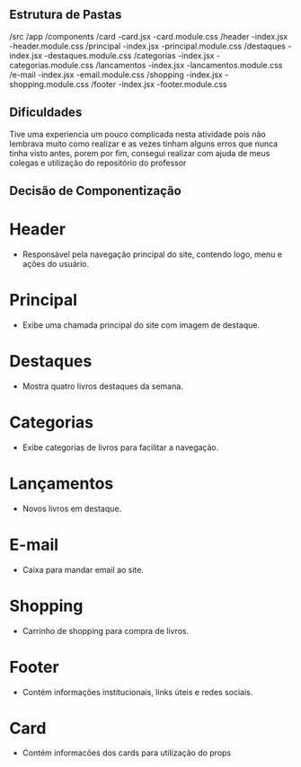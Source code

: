 ## Estrutura de Pastas

/src
  /app
    /components
        /card
          -card.jsx
          -card.module.css
        /header
          -index.jsx
          -header.module.css
        /principal
          -index.jsx
          -principal.module.css
        /destaques
          -index.jsx
          -destaques.module.css
        /categorias
          -index.jsx
          -categorias.module.css
        /lancamentos
          -index.jsx
          -lancamentos.module.css
        /e-mail
          -index.jsx
          -email.module.css
        /shopping
          -index.jsx
          -shopping.module.css
        /footer
          -index.jsx
          -footer.module.css
         
## Dificuldades
Tive uma experiencia um pouco complicada nesta atividade pois não lembrava muito como realizar e as vezes tinham alguns erros que nunca tinha visto antes, porem por fim, consegui realizar com ajuda de meus colegas e utilização do repositório do professor
## Decisão de Componentização

  # Header
  - Responsável pela navegação principal do site, contendo logo, menu e ações do usuário.

  # Principal
  - Exibe uma chamada principal do site com imagem de destaque.

  # Destaques
  - Mostra quatro livros destaques da semana.

  # Categorias
  - Exibe categorias de livros para facilitar a navegação.

  # Lançamentos
  - Novos livros em destaque.

  # E-mail
  - Caixa para mandar email ao site.

  # Shopping
  - Carrinho de shopping para compra de livros.

  # Footer
  - Contém informações institucionais, links úteis e redes sociais.

  # Card
  - Contém informacões dos cards para utilização do props
